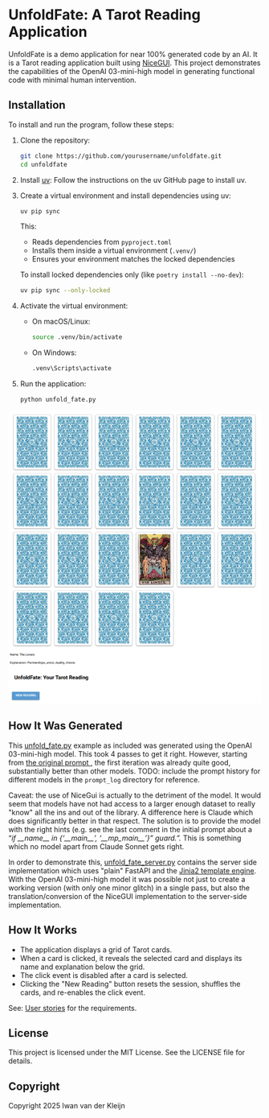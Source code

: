# UnfoldFate: A Tarot Reading Application

UnfoldFate is a demo application for near 100% generated code by an AI. It is a Tarot reading application built using [NiceGUI](https://nicegui.io/). This project demonstrates the capabilities of the OpenAI 03-mini-high model in generating functional code with minimal human intervention.

## Installation

To install and run the program, follow these steps:

1. Clone the repository:
    ```sh
    git clone https://github.com/yourusername/unfoldfate.git
    cd unfoldfate
    ```

2. Install [uv](https://github.com/uv-org/uv):
    Follow the instructions on the uv GitHub page to install uv.

3. Create a virtual environment and install dependencies using uv:

    ```sh
    uv pip sync
    ```
    This:
    - Reads dependencies from `pyproject.toml`
    - Installs them inside a virtual environment (`.venv/`)
    - Ensures your environment matches the locked dependencies

    To install locked dependencies only (like `poetry install --no-dev`):

    ```sh
    uv pip sync --only-locked
    ```


4. Activate the virtual environment:
    - On macOS/Linux:
        ```sh
        source .venv/bin/activate
        ```
    - On Windows:
        ```sh
        .venv\Scripts\activate
        ```

5. Run the application:
    ```sh
    python unfold_fate.py
    ```

![UnfoldFata Tarot Spread](unfold_fate.png)

## How It Was Generated

This [unfold\_fate.py](blob/main/unfold_fate.py) example as included was generated using the OpenAI 03-mini-high model. This took 4 passes to get it right. However, starting from [the original prompt ](initial_prompt.md), the first iteration was already quite good, substantially better than other models. TODO: include the prompt history for different models in the `prompt_log` directory for reference.

Caveat: the use of NiceGui is actually to the detriment of the model. It would seem that models have not had access to a larger enough dataset to really "know" all the ins and out of the library. A difference here is Claude which does significantly better in that respect. The solution is to provide the model with the right hints (e.g. see the last comment in the initial prompt about a “*if \_\_name\_\_ in {‘\_\_main\_\_’, ‘\_\_mp\_main\_\_’}” guard.”.* This is something which no model apart from Claude Sonnet gets right. 

In order to demonstrate this, [unfold_fate_server.py](blob/main/unfold_fate_server.py) contains the server side implementation which uses "plain" FastAPI and the [Jinja2 template engine](https://jinja.palletsprojects.com/en/stable/). With the OpenAI 03-mini-high model it was possible not just to create a working version (with only one minor glitch) in a single pass, but also the translation/conversion of the NiceGUI implementation to the server-side implementation. 

## How It Works

- The application displays a grid of Tarot cards.
- When a card is clicked, it reveals the selected card and displays its name and explanation below the grid.
- The click event is disabled after a card is selected.
- Clicking the "New Reading" button resets the session, shuffles the cards, and re-enables the click event.

See: [User stories](user_stories.md) for the requirements. 

## License

This project is licensed under the MIT License. See the LICENSE file for details.


## Copyright
Copyright 2025 Iwan van der Kleijn